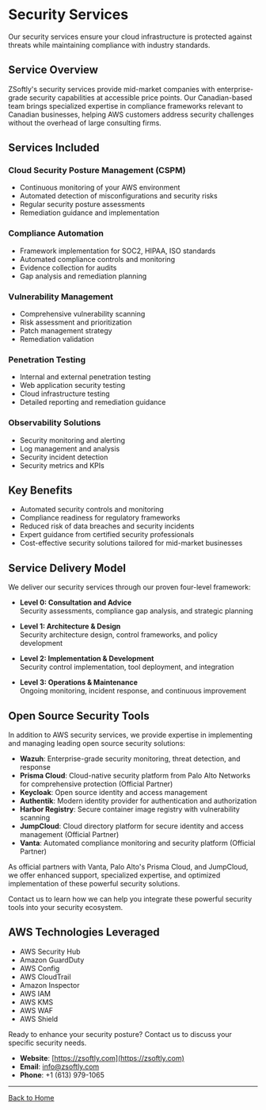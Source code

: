 # Security Services

Our security services ensure your cloud infrastructure is protected against threats while maintaining compliance with industry standards.

## Service Overview

ZSoftly's security services provide mid-market companies with enterprise-grade security capabilities at accessible price points. Our Canadian-based team brings specialized expertise in compliance frameworks relevant to Canadian businesses, helping AWS customers address security challenges without the overhead of large consulting firms.

## Services Included

### Cloud Security Posture Management (CSPM)
- Continuous monitoring of your AWS environment
- Automated detection of misconfigurations and security risks
- Regular security posture assessments
- Remediation guidance and implementation

### Compliance Automation
- Framework implementation for SOC2, HIPAA, ISO standards
- Automated compliance controls and monitoring
- Evidence collection for audits
- Gap analysis and remediation planning

### Vulnerability Management
- Comprehensive vulnerability scanning
- Risk assessment and prioritization
- Patch management strategy
- Remediation validation

### Penetration Testing
- Internal and external penetration testing
- Web application security testing
- Cloud infrastructure testing
- Detailed reporting and remediation guidance

### Observability Solutions
- Security monitoring and alerting
- Log management and analysis
- Security incident detection
- Security metrics and KPIs

## Key Benefits

- Automated security controls and monitoring
- Compliance readiness for regulatory frameworks
- Reduced risk of data breaches and security incidents
- Expert guidance from certified security professionals
- Cost-effective security solutions tailored for mid-market businesses

## Service Delivery Model

We deliver our security services through our proven four-level framework:

- **Level 0: Consultation and Advice**  
  Security assessments, compliance gap analysis, and strategic planning

- **Level 1: Architecture & Design**  
  Security architecture design, control frameworks, and policy development

- **Level 2: Implementation & Development**  
  Security control implementation, tool deployment, and integration

- **Level 3: Operations & Maintenance**  
  Ongoing monitoring, incident response, and continuous improvement

## Open Source Security Tools

In addition to AWS security services, we provide expertise in implementing and managing leading open source security solutions:

- **Wazuh**: Enterprise-grade security monitoring, threat detection, and response
- **Prisma Cloud**: Cloud-native security platform from Palo Alto Networks for comprehensive protection (Official Partner)
- **Keycloak**: Open source identity and access management
- **Authentik**: Modern identity provider for authentication and authorization
- **Harbor Registry**: Secure container image registry with vulnerability scanning
- **JumpCloud**: Cloud directory platform for secure identity and access management (Official Partner)
- **Vanta**: Automated compliance monitoring and security platform (Official Partner)

As official partners with Vanta, Palo Alto's Prisma Cloud, and JumpCloud, we offer enhanced support, specialized expertise, and optimized implementation of these powerful security solutions.

Contact us to learn how we can help you integrate these powerful security tools into your security ecosystem.

## AWS Technologies Leveraged

- AWS Security Hub
- Amazon GuardDuty
- AWS Config
- AWS CloudTrail
- Amazon Inspector
- AWS IAM
- AWS KMS
- AWS WAF
- AWS Shield

Ready to enhance your security posture? Contact us to discuss your specific security needs.

- **Website**: [https://zsoftly.com](https://zsoftly.com)
- **Email**: info@zsoftly.com
- **Phone**: +1 (613) 979-1065

---

[Back to Home](index.md)